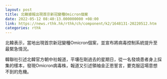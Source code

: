 ```yaml
---
layout: post
title: 北韓據報出現首宗新冠變種Omicron個案
date: 2022-05-12 08:40:13.000000000 +08:00
link: https://news.rthk.hk/rthk/ch/component/k2/1648131-20220512.htm
categories: rthk
---
```


北韓表示，當地出現首宗新冠變種Omicron個案，並宣布將病毒控制系統提升至最緊急情況。

韓聯社引述北韓官方朝中社報道，平壤在剛過去的星期日，從一名發燒患者身上採集的樣本，發現Omicron病毒株，報道又引述領袖金正恩誓言，要克服這場意想不到的危機。
